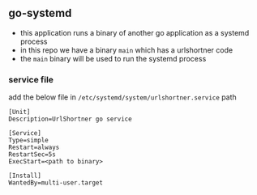 ## go-systemd

- this application runs a binary of another go application as a systemd process
- in this repo we have a binary `main` which has a urlshortner code
- the `main` binary will be used to run the systemd process


### service file

add the below file in `/etc/systemd/system/urlshortner.service` path

```
[Unit]
Description=UrlShortner go service

[Service]
Type=simple
Restart=always
RestartSec=5s
ExecStart=<path to binary>

[Install]
WantedBy=multi-user.target
```

